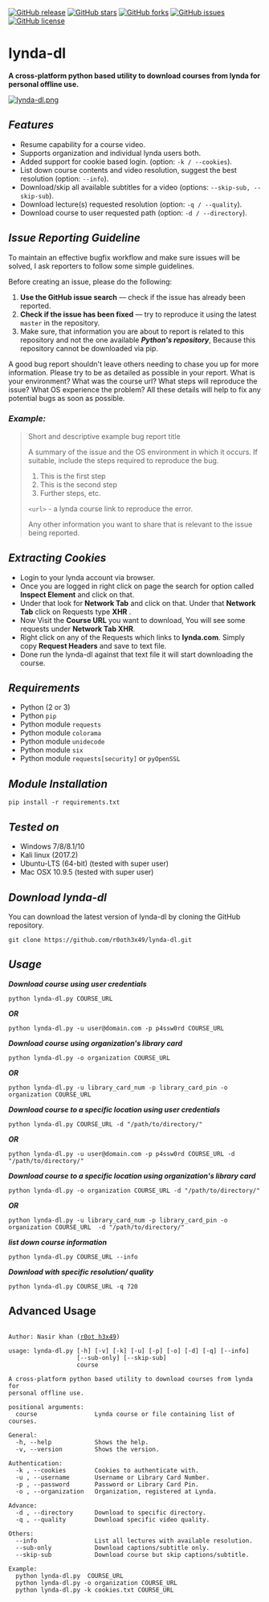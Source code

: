 [![GitHub release](https://img.shields.io/badge/release-v0.3-brightgreen.svg?style=flat-square)](https://github.com/r0oth3x49/lynda-dl/releases/tag/v0.3)
[![GitHub stars](https://img.shields.io/github/stars/r0oth3x49/lynda-dl.svg?style=flat-square)](https://github.com/r0oth3x49/lynda-dl/stargazers)
[![GitHub forks](https://img.shields.io/github/forks/r0oth3x49/lynda-dl.svg?style=flat-square)](https://github.com/r0oth3x49/lynda-dl/network)
[![GitHub issues](https://img.shields.io/github/issues/r0oth3x49/lynda-dl.svg?style=flat-square)](https://github.com/r0oth3x49/lynda-dl/issues)
[![GitHub license](https://img.shields.io/github/license/r0oth3x49/lynda-dl.svg?style=flat-square)](https://github.com/r0oth3x49/lynda-dl/blob/master/LICENSE)

# lynda-dl
**A cross-platform python based utility to download courses from lynda for personal offline use.**

[![lynda-dl.png](https://i.postimg.cc/NFqdCyxH/lynda-dl.png)](https://postimg.cc/341jdxV8)

## ***Features***

- Resume capability for a course video.
- Supports organization and individual lynda users both.
- Added support for cookie based login. (option: `-k / --cookies`).
- List down course contents and video resolution, suggest the best resolution (option: `--info`).
- Download/skip all available subtitles for a video (options: `--skip-sub, --skip-sub`).
- Download lecture(s) requested resolution (option: `-q / --quality`).
- Download course to user requested path (option: `-d / --directory`).

## ***Issue Reporting Guideline***

To maintain an effective bugfix workflow and make sure issues will be solved, I ask reporters to follow some simple guidelines.

Before creating an issue, please do the following:

1. **Use the GitHub issue search** &mdash; check if the issue has already been reported.
2. **Check if the issue has been fixed** &mdash; try to reproduce it using the latest `master` in the repository.
3. Make sure, that information you are about to report is related to this repository 
   and not the one available ***Python's repository***, Because this repository cannot be downloaded via pip.

A good bug report shouldn't leave others needing to chase you up for more
information. Please try to be as detailed as possible in your report. What is
your environment? What was the course url? What steps will reproduce the issue? What OS
experience the problem? All these details will help to fix any potential bugs as soon as possible.

### ***Example:***

> Short and descriptive example bug report title
>
> A summary of the issue and the OS environment in which it occurs. If
> suitable, include the steps required to reproduce the bug.
>
> 1. This is the first step
> 2. This is the second step
> 3. Further steps, etc.
>
> `<url>` - a lynda course link to reproduce the error.
>
> Any other information you want to share that is relevant to the issue being reported.

## ***Extracting Cookies***

 - Login to your lynda account via browser.
 - Once you are logged in right click on page the search for option called **Inspect Element** and click on that.
 - Under that look for **Network Tab** and click on that. Under that **Network Tab** click on Requests type **XHR** .
 - Now Visit the **Course URL** you want to download, You will see some requests under **Network Tab XHR**.
 - Right click on any of the Requests which links to **lynda.com**. Simply copy **Request Headers** and save to text file.
 - Done run the lynda-dl against that text file it will start downloading the course.

## ***Requirements***

- Python (2 or 3)
- Python `pip`
- Python module `requests`
- Python module `colorama`
- Python module `unidecode`
- Python module `six`
- Python module `requests[security]` or `pyOpenSSL`

## ***Module Installation***

	pip install -r requirements.txt
	
## ***Tested on***

- Windows 7/8/8.1/10
- Kali linux (2017.2)
- Ubuntu-LTS (64-bit) (tested with super user)
- Mac OSX 10.9.5 (tested with super user)
 
## ***Download lynda-dl***

You can download the latest version of lynda-dl by cloning the GitHub repository.

	git clone https://github.com/r0oth3x49/lynda-dl.git


## ***Usage***

***Download course using user credentials***

    python lynda-dl.py COURSE_URL
  
***OR***

    python lynda-dl.py -u user@domain.com -p p4ssw0rd COURSE_URL
  
***Download course using organization's library card***

    python lynda-dl.py -o organization COURSE_URL
  
***OR***

    python lynda-dl.py -u library_card_num -p library_card_pin -o organization COURSE_URL
  
  
***Download course to a specific location using user credentials***

    python lynda-dl.py COURSE_URL -d "/path/to/directory/"
  
***OR***

    python lynda-dl.py -u user@domain.com -p p4ssw0rd COURSE_URL -d "/path/to/directory/"

  
***Download course to a specific location using organization's library card***

    python lynda-dl.py -o organization COURSE_URL -d "/path/to/directory/"
  
***OR***

    python lynda-dl.py -u library_card_num -p library_card_pin -o organization COURSE_URL  -d "/path/to/directory/"

***list down course information***

    python lynda-dl.py COURSE_URL --info
  
***Download with specific resolution/ quality***

    python lynda-dl.py COURSE_URL -q 720

## **Advanced Usage**

<pre><code>
Author: Nasir khan (<a href="http://r0oth3x49.herokuapp.com/">r0ot h3x49</a>)

usage: lynda-dl.py [-h] [-v] [-k] [-u] [-p] [-o] [-d] [-q] [--info]
                   [--sub-only] [--skip-sub]
                   course

A cross-platform python based utility to download courses from lynda for
personal offline use.

positional arguments:
  course                Lynda course or file containing list of courses.

General:
  -h, --help            Shows the help.
  -v, --version         Shows the version.

Authentication:
  -k , --cookies        Cookies to authenticate with.
  -u , --username       Username or Library Card Number.
  -p , --password       Password or Library Card Pin.
  -o , --organization   Organization, registered at Lynda.

Advance:
  -d , --directory      Download to specific directory.
  -q , --quality        Download specific video quality.

Others:
  --info                List all lectures with available resolution.
  --sub-only            Download captions/subtitle only.
  --skip-sub            Download course but skip captions/subtitle.

Example:
  python lynda-dl.py  COURSE_URL
  python lynda-dl.py -o organization COURSE_URL
  python lynda-dl.py -k cookies.txt COURSE_URL

</code></pre>
